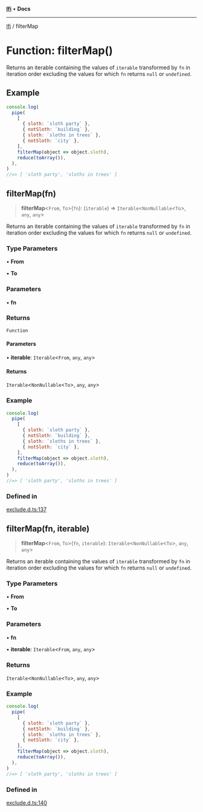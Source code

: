 [**lfi**](../readme.md) • **Docs**

---

[lfi](../globals.md) / filterMap

# Function: filterMap()

Returns an iterable containing the values of `iterable` transformed by `fn` in
iteration order excluding the values for which `fn` returns `null` or
`undefined`.

## Example

```js
console.log(
  pipe(
    [
      { sloth: `sloth party` },
      { notSloth: `building` },
      { sloth: `sloths in trees` },
      { notSloth: `city` },
    ],
    filterMap(object => object.sloth),
    reduce(toArray()),
  ),
)
//=> [ 'sloth party', 'sloths in trees' ]
```

## filterMap(fn)

> **filterMap**\<`From`, `To`\>(`fn`): (`iterable`) =>
> `Iterable`\<`NonNullable`\<`To`\>, `any`, `any`\>

Returns an iterable containing the values of `iterable` transformed by `fn` in
iteration order excluding the values for which `fn` returns `null` or
`undefined`.

### Type Parameters

• **From**

• **To**

### Parameters

• **fn**

### Returns

`Function`

#### Parameters

• **iterable**: `Iterable`\<`From`, `any`, `any`\>

#### Returns

`Iterable`\<`NonNullable`\<`To`\>, `any`, `any`\>

### Example

```js
console.log(
  pipe(
    [
      { sloth: `sloth party` },
      { notSloth: `building` },
      { sloth: `sloths in trees` },
      { notSloth: `city` },
    ],
    filterMap(object => object.sloth),
    reduce(toArray()),
  ),
)
//=> [ 'sloth party', 'sloths in trees' ]
```

### Defined in

[exclude.d.ts:137](https://github.com/TomerAberbach/lfi/blob/c9ef1bf4d1040d7f49c52b70b358c019e55f524d/src/operations/exclude.d.ts#L137)

## filterMap(fn, iterable)

> **filterMap**\<`From`, `To`\>(`fn`, `iterable`):
> `Iterable`\<`NonNullable`\<`To`\>, `any`, `any`\>

Returns an iterable containing the values of `iterable` transformed by `fn` in
iteration order excluding the values for which `fn` returns `null` or
`undefined`.

### Type Parameters

• **From**

• **To**

### Parameters

• **fn**

• **iterable**: `Iterable`\<`From`, `any`, `any`\>

### Returns

`Iterable`\<`NonNullable`\<`To`\>, `any`, `any`\>

### Example

```js
console.log(
  pipe(
    [
      { sloth: `sloth party` },
      { notSloth: `building` },
      { sloth: `sloths in trees` },
      { notSloth: `city` },
    ],
    filterMap(object => object.sloth),
    reduce(toArray()),
  ),
)
//=> [ 'sloth party', 'sloths in trees' ]
```

### Defined in

[exclude.d.ts:140](https://github.com/TomerAberbach/lfi/blob/c9ef1bf4d1040d7f49c52b70b358c019e55f524d/src/operations/exclude.d.ts#L140)
